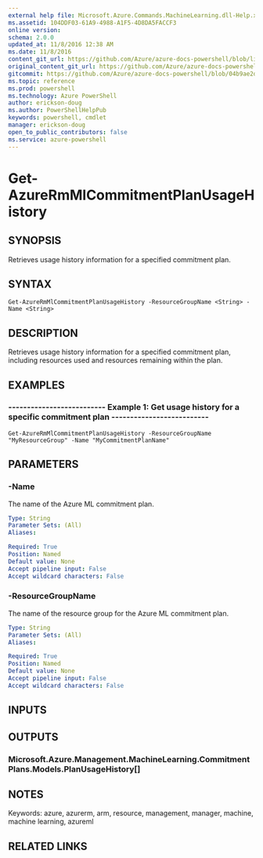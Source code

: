 ```yaml
---
external help file: Microsoft.Azure.Commands.MachineLearning.dll-Help.xml
ms.assetid: 104DDF03-61A9-4988-A1F5-4D8DA5FACCF3
online version: 
schema: 2.0.0
updated_at: 11/8/2016 12:38 AM
ms.date: 11/8/2016
content_git_url: https://github.com/Azure/azure-docs-powershell/blob/live/azureps-cmdlets-docs/ResourceManager/AzureRM.MachineLearning/v0.11.1/Get-AzureRmMlCommitmentPlanUsageHistory.md
original_content_git_url: https://github.com/Azure/azure-docs-powershell/blob/live/azureps-cmdlets-docs/ResourceManager/AzureRM.MachineLearning/v0.11.1/Get-AzureRmMlCommitmentPlanUsageHistory.md
gitcommit: https://github.com/Azure/azure-docs-powershell/blob/04b9ae2d1c44a3ada330f570237886794cede893/azureps-cmdlets-docs/ResourceManager/AzureRM.MachineLearning/v0.11.1/Get-AzureRmMlCommitmentPlanUsageHistory.md
ms.topic: reference
ms.prod: powershell
ms.technology: Azure PowerShell
author: erickson-doug
ms.author: PowerShellHelpPub
keywords: powershell, cmdlet
manager: erickson-doug
open_to_public_contributors: false
ms.service: azure-powershell
---
```


# Get-AzureRmMlCommitmentPlanUsageHistory

## SYNOPSIS
Retrieves usage history information for a specified commitment plan.

## SYNTAX

```
Get-AzureRmMlCommitmentPlanUsageHistory -ResourceGroupName <String> -Name <String>
```

## DESCRIPTION
Retrieves usage history information for a specified commitment plan, including resources used and resources remaining within the plan.

## EXAMPLES

### --------------------------  Example 1: Get usage history for a specific commitment plan  --------------------------
```
Get-AzureRmMlCommitmentPlanUsageHistory -ResourceGroupName "MyResourceGroup" -Name "MyCommitmentPlanName"
```

## PARAMETERS

### -Name
The name of the Azure ML commitment plan.

```yaml
Type: String
Parameter Sets: (All)
Aliases: 

Required: True
Position: Named
Default value: None
Accept pipeline input: False
Accept wildcard characters: False
```

### -ResourceGroupName
The name of the resource group for the Azure ML commitment plan.

```yaml
Type: String
Parameter Sets: (All)
Aliases: 

Required: True
Position: Named
Default value: None
Accept pipeline input: False
Accept wildcard characters: False
```

## INPUTS

## OUTPUTS

### Microsoft.Azure.Management.MachineLearning.CommitmentPlans.Models.PlanUsageHistory[]

## NOTES
Keywords: azure, azurerm, arm, resource, management, manager, machine, machine learning, azureml

## RELATED LINKS

